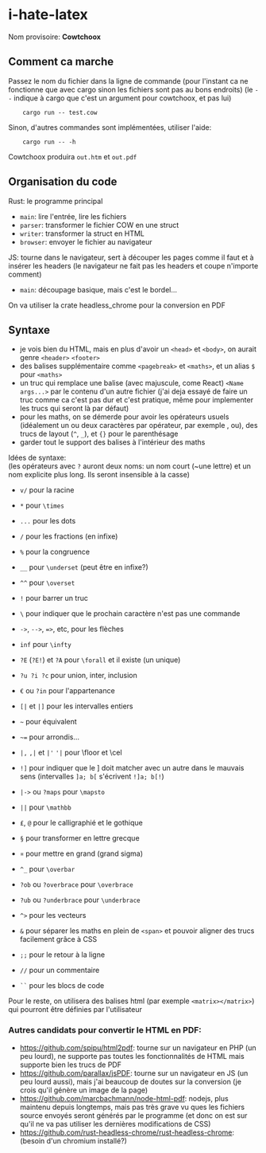 # i-hate-latex

Nom provisoire: __Cowtchoox__

## Comment ca marche

Passez le nom du fichier dans la ligne de commande (pour l'instant ca ne fonctionne que avec cargo sinon les fichiers sont pas au bons endroits)
(le `--` indique à cargo que c'est un argument pour cowtchoox, et pas lui)
```
    cargo run -- test.cow
```

Sinon, d'autres commandes sont implémentées, utiliser l'aide:
```
    cargo run -- -h
```

Cowtchoox produira `out.htm` et `out.pdf`


## Organisation du code
Rust: le programme principal
- `main`: lire l'entrée, lire les fichiers
- `parser`: transformer le fichier COW en une struct
- `writer`: transformer la struct en HTML
- `browser`: envoyer le fichier au navigateur

JS: tourne dans le navigateur, sert à découper les pages comme il faut et à insérer les headers (le navigateur ne fait pas les headers et coupe n'importe comment)
- `main`: découpage basique, mais c'est le bordel...

On va utiliser la crate headless_chrome pour la conversion en PDF

## Syntaxe
- je vois bien du HTML, mais en plus d'avoir un `<head>` et `<body>`, on aurait genre `<header>` `<footer>`
- des balises supplémentaire comme `<pagebreak>` et `<maths>`, et un alias `$` pour `<maths>`
- un truc qui remplace une balise (avec majuscule, come React) `<Name args...>` par le contenu d'un autre fichier (j'ai deja essayé de faire un truc comme ca c'est pas dur et c'est pratique, même pour implementer les trucs qui seront là par défaut)
- pour les maths, on se démerde pour avoir les opérateurs usuels (idéalement un ou deux caractères par opérateur, par exemple , ou), des trucs de layout (`^`, `_`), et `{}` pour le parenthésage 
- garder tout le support des balises à l'intérieur des maths

Idées de syntaxe:<br>
(les opérateurs avec `?` auront deux noms: un nom court (~une lettre) et un nom explicite plus long. Ils seront insensible à la casse)
- `v/` pour la racine
- `*` pour `\times`
- `...` pour les dots
- `/` pour les fractions (en infixe)
- `%` pour la congruence
- `__` pour `\underset` (peut être en infixe?)
- `^^` pour `\overset`
- `!` pour barrer un truc
- `\` pour indiquer que le prochain caractère n'est pas une commande
- `->`, `-->`, `=>`, etc, pour les flèches
- `inf` pour `\infty`
- `?E` (`?E!`) et `?A` pour `\forall` et il existe (un unique)
- `?u ?i ?c` pour union, inter, inclusion
- `€` ou `?in` pour l'appartenance
- `[|` et `|]` pour les intervalles entiers
- `~` pour équivalent
- `~=` pour arrondis...
- `|,` `,|` et `|'` `'|` pour \floor et \cel
- `!]` pour indiquer que le ] doit matcher avec un autre dans le mauvais sens (intervalles `]a; b[` s'écrivent `!]a; b[!`)
- `|->` ou `?maps` pour `\mapsto`

- `||` pour `\mathbb`
- `£`, `@` pour le calligraphié et le gothique
- `§` pour transformer en lettre grecque
- `¤` pour mettre en grand (grand sigma)

- `^_` pour `\overbar`
- `?ob` ou `?overbrace` pour `\overbrace`
- `?ub` ou `?underbrace` pour `\underbrace`
- `^>` pour les vecteurs

- `&` pour séparer les maths en plein de `<span>` et pouvoir aligner des trucs facilement grâce à CSS

- `;;` pour le retour à la ligne 
- `//` pour un commentaire
- ``` `` ``` pour les blocs de code

Pour le reste, on utilisera des balises html (par exemple `<matrix></matrix>`) qui pourront être définies par l'utilisateur


### Autres candidats pour convertir le HTML en PDF:
- https://github.com/spipu/html2pdf: tourne sur un navigateur en PHP (un peu lourd), ne supporte pas toutes les fonctionnalités de HTML mais supporte bien les trucs de PDF
- https://github.com/parallax/jsPDF: tourne sur un navigateur en JS (un peu lourd aussi), mais j'ai beaucoup de doutes sur la conversion (je crois qu'il génère un image de la page)
- https://github.com/marcbachmann/node-html-pdf: nodejs, plus maintenu depuis longtemps, mais pas très grave vu ques les fichiers source envoyés seront générés par le programme (et donc on est sur qu'il ne va pas utiliser les dernières modifications de CSS)
- https://github.com/rust-headless-chrome/rust-headless-chrome: (besoin d'un chromium installé?)
